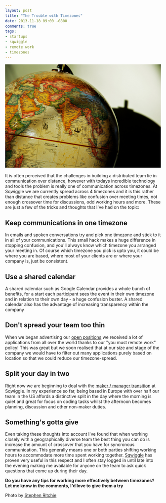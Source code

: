 ```yaml
---
layout: post
title: "The Trouble with Timezones"
date: 2013-11-18 09:00 -0800
comments: true
tags:
- startups
- sqwiggle
- remote work
- timezones
---
```


![The World](/images/timezones-globe.jpg)

It is often perceived that the challenges in building a distributed team lie in communication over distance, however with todays incredible technology and tools the problem is really one of communication across timezones. At Sqwiggle we are currently spread across 4 timezones and it is this rather than distance that creates problems like confusion over meeting times, not enough crossover time for discussions, odd working hours and more. These are just a few of the tricks and thoughts that I've had on the topic:


## Keep communications in one timezone
In emails and spoken conversations try and pick one timezone and stick to it in all of your communications. This small hack makes a huge difference in stopping confusion, and you'll always know which timezone you arranged your meeting in. Of course which timezone you pick is upto you, it could be where you are based, where most of your clients are or where your company is, just be consistent.

## Use a shared calendar
A shared calendar such as Google Calendar provides a whole bunch of benefits, for a start each participant sees the event in their own timezone and in relation to their own day - a huge confusion buster. A shared calendar also has the advantage of increasing transparency within the company

## Don't spread your team too thin
When we began advertising our [open positions](http://angel.co/sqwiggle/jobs) we received a lot of applications from all over the world thanks to our "you must remote work" policy! This was great but we soon realised that at our size and stage of the company we would have to filter out many applications purely based on location so that we could reduce our timezone-spread.

## Split your day in two
Right now we are beginning to deal with the [maker / manager transition](http://www.paulgraham.com/makersschedule.html) at Sqwiggle. In my experience so far, being based in Europe with over half our team in the US affords a distinctive split in the day where the morning is quiet and great for focus on coding tasks whilst the afternoon becomes planning, discussion and other non-maker duties.

## Something's gotta give
Even taking these thoughts into account I've found that when working closely with a geographically diverse team the best thing you can do is increase the amount of crossover that you have for syncronous communication. This generally means one or both parties shifting working hours to accommodate more time spent working together. [Sqwiggle](https://www.sqwiggle.com) has proven very useful in this respect and I often stay logged in until late into the evening making me available for anyone on the team to ask quick questions that come up during their day.

**Do you have any tips for working more effectively between timezones? Let me know in the comments, I'd love to give them a try**

<p class="caption">Photo by <a href="http://www.flickr.com/photos/9828543@N05/5334352031">Stephen Ritchie</a></p>
